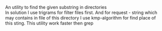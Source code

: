 An utility to find the given substring in directories\
In solution I use trigrams for filter files first. And for request - string which may contains in file of this directory I use kmp-algorithm for find place of this sting.
This utility work faster then grep
